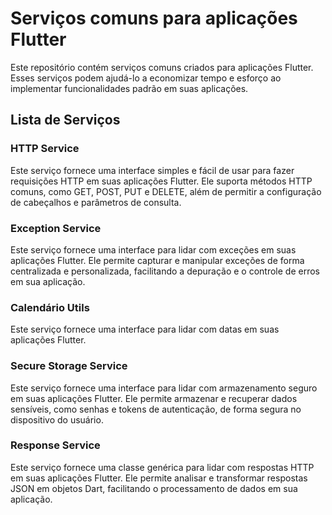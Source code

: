 # Serviços comuns para aplicações Flutter

Este repositório contém serviços comuns criados para aplicações Flutter. Esses serviços podem ajudá-lo a economizar tempo e esforço ao implementar funcionalidades padrão em suas aplicações.

## Lista de Serviços

### HTTP Service

Este serviço fornece uma interface simples e fácil de usar para fazer requisições HTTP em suas aplicações Flutter. Ele suporta métodos HTTP comuns, como GET, POST, PUT e DELETE, além de permitir a configuração de cabeçalhos e parâmetros de consulta.

### Exception Service

Este serviço fornece uma interface para lidar com exceções em suas aplicações Flutter. Ele permite capturar e manipular exceções de forma centralizada e personalizada, facilitando a depuração e o controle de erros em sua aplicação.

### Calendário Utils

Este serviço fornece uma interface para lidar com datas em suas aplicações Flutter.

### Secure Storage Service

Este serviço fornece uma interface para lidar com armazenamento seguro em suas aplicações Flutter. Ele permite armazenar e recuperar dados sensíveis, como senhas e tokens de autenticação, de forma segura no dispositivo do usuário.

### Response Service

Este serviço fornece uma classe genérica para lidar com respostas HTTP em suas aplicações Flutter. Ele permite analisar e transformar respostas JSON em objetos Dart, facilitando o processamento de dados em sua aplicação.


